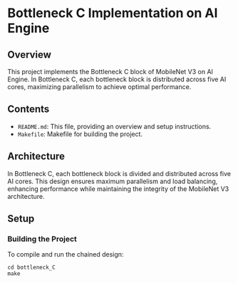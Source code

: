 # Bottleneck C Implementation on AI Engine

## Overview

This project implements the Bottleneck C block of MobileNet V3 on AI Engine. In Bottleneck C, each bottleneck block is distributed across five AI cores, maximizing parallelism to achieve optimal performance.

## Contents

- `README.md`: This file, providing an overview and setup instructions.
- `Makefile`: Makefile for building the project.


## Architecture

In Bottleneck C, each bottleneck block is divided and distributed across five AI cores. This design ensures maximum parallelism and load balancing, enhancing performance while maintaining the integrity of the MobileNet V3 architecture.


## Setup

### Building the Project

To compile and run the chained design:
```
cd bottleneck_C
make 
```